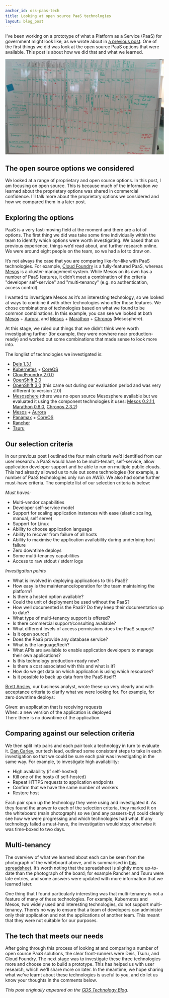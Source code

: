 ```yaml
---
anchor_id: oss-paas-tech
title: Looking at open source PaaS technologies
layout: blog_post
---
```

<p>I’ve been working on a prototype of what a Platform as a Service (PaaS) for
government might look like, as we wrote about in <a
href="https://gds.blog.gov.uk/2015/09/08/building-a-platform-to-host-digital-services/">a
previous post</a>. <span id="more-1257"></span> One of the first things we did
was look at the open source PaaS options that were available. This post is about
how we did that and what we learned.</p>

<img
src="/img/our_whiteboard_comparison.jpg" alt="Comparison table of PaaS" />
<h2>The open source options we considered</h2>
<p>We looked at a range of proprietary and open source options. In this post, I
am focusing on open source. This is because much of the information we learned
about the proprietary options was shared in commercial confidence. I’ll talk
more about the proprietary options we considered and how we compared them in a
later post.</p>
<h2>Exploring the options</h2>
<p>PaaS is a very fast-moving field at the moment and there are a lot of
options. The first thing we did was take some time individually within the team
to identify which options were worth investigating. We based that on previous
experience, things we’d read about, and further research online. We were around
eight people on the team, so we had a lot to draw on.</p>
<p>It’s not always the case that you are comparing like-for-like with PaaS
technologies. For example, <a href="https://www.cloudfoundry.org/">Cloud
Foundry</a> is a fully-featured PaaS, whereas <a
href="http://mesos.apache.org/">Mesos</a> is a cluster-management system. While
Mesos on its own has a number of PaaS features, it didn’t meet a combination of
the criteria "developer self-service" and "multi-tenancy" (e.g. no
authentication, access control).</p>
<p>I wanted to investigate Mesos as it’s an interesting technology, so we looked
at ways to combine it with other technologies who offer those features. We chose
combinations of technologies based on what we found to be common combinations.
In this example, you can see we looked at both <a
href="http://mesos.apache.org/">Mesos</a> + <a
href="http://aurora.apache.org/">Aurora</a>, and <a
href="http://mesos.apache.org/">Mesos</a> + <a
href="https://mesosphere.github.io/marathon/">Marathon</a> + <a
href="https://mesos.github.io/chronos/">Chronos</a> (Mesosphere). </p>
<p>At this stage, we ruled out things that we didn’t think were worth
investigating further (for example, they were nowhere near production-ready) and
worked out some combinations that made sense to look more into. </p>
<p>The longlist of technologies we investigated is:</p>
<ul>
<li><a href="http://deis.io/">Deis 1.3.1</a></li>
<li><a href="http://kubernetes.io/">Kubernetes</a> + <a
href="https://coreos.com/">CoreOS</a></li>
<li><a href="https://www.cloudfoundry.org/">CloudFoundry 2.0.0</a></li>
<li><a href="https://www.openshift.com/">OpenShift 2.0</a></li>
<li><a href="https://www.openshift.com/">OpenShift 3.0</a> (this came out during
our evaluation period and was very different to version 2.0)</li>
<li><a href="https://mesosphere.com/">Mesosphere</a> (there was no open source
Mesosphere available but we evaluated it using the component technologies it
uses: <a href="http://mesos.apache.org/">Mesos 0.2.1.1</a>, <a
href="https://mesosphere.github.io/marathon/">Marathon 0.8.0</a>, <a
href="https://mesos.github.io/chronos/">Chronos 2.3.2</a>)</li>
<li><a href="http://mesos.apache.org/">Mesos</a> + <a
href="http://aurora.apache.org/">Aurora</a></li>
<li><a href="http://panamax.io/">Panamax</a> + <a
href="https://coreos.com/">CoreOS</a></li>
<li><a href="http://rancher.com/">Rancher</a></li>
<li><a href="https://tsuru.io/">Tsuru</a></li>
</ul>
<h2>Our selection criteria</h2>
<p>In our previous post I outlined the four main criteria we’d identified from
our user research: a PaaS would have to be multi-tenant, self-service, allow
application developer support and be able to run on multiple public clouds. This
had already allowed us to rule out some technologies (for example, a number of
PaaS technologies only run on AWS). We also had some further must-have criteria.
The complete list of our selection criteria is below:</p>
<p><em>Must haves:</em></p>
<ul>
<li>Multi-vendor capabilities</li>
<li>Developer self-service model</li>
<li>Support for scaling application instances with ease (elastic scaling,
manual, self serve)</li>
<li>Support for Linux</li>
<li>Ability to choose application language</li>
<li>Ability to recover from failure of all hosts</li>
<li>Ability to maximise the application availability during underlying host
failure</li>
<li>Zero downtime deploys</li>
<li>Some multi-tenancy capabilities</li>
<li>Access to raw stdout / stderr logs</li>
</ul>
<p><em>Investigation points</em></p>
<ul>
<li>What is involved in deploying applications to this PaaS?</li>
<li>How easy is the maintenance/operation for the team maintaining the
platform?</li>
<li>Is there a hosted option available?</li>
<li>Could the unit of deployment be used without the PaaS?</li>
<li>How well documented is the PaaS? Do they keep their documentation up to
date?</li>
<li>What type of multi-tenancy support is offered?</li>
<li>Is there commercial support/consulting available?</li>
<li>What different levels of access permissions does the PaaS support?</li>
<li>Is it open source?</li>
<li>Does the PaaS provide any database service?</li>
<li>What is the language/tech?</li>
<li>What APIs are available to enable application developers to manage their own
applications?</li>
<li>Is this technology production-ready now?</li>
<li>Is there a cost associated with this and what is it?</li>
<li>How do we get data on which application is using which resources?</li>
<li>Is it possible to back up data from the PaaS itself?</li>
</ul>
<p><a href="https://twitter.com/pbansley">Brett Ansley</a>, our business
analyst, wrote these up very clearly and with acceptance criteria to clarify
what we were looking for. For example, for zero downtime deploys:</p>
<p>Given: an application that is receiving requests<br />
When: a new version of the application is deployed<br />
Then: there is no downtime of the application.</p>
<h2>Comparing against our selection criteria</h2>
<p>We then split into pairs and each pair took a technology in turn to evaluate
it. <a href="https://twitter.com/dancarley">Dan Carley</a>, our tech lead,
outlined some consistent steps to take in each investigation so that we could be
sure each pair was investigating in the same way. For example, to investigate
high availability:</p>
<ul>
<li>High availability (if self-hosted)</li>
<li>Kill one of the hosts (if self-hosted)</li>
<li>Repeat HTTPS requests to application endpoints</li>
<li>Confirm that we have the same number of workers</li>
<li>Restore host</li>
</ul>
<p>Each pair spun up the technology they were using and investigated it. As they
found the answer to each of the selection criteria, they marked it on the
whiteboard (main photograph) so we (and any passers-by) could clearly see how we
were progressing and which technologies had what. If any technology failed a
must-have, the investigation would stop; otherwise it was time-boxed to two
days.</p>
<h2>Multi-tenancy</h2>
<p>The overview of what we learned about each can be seen from the photograph of
the whiteboard above, and is summarised in <a
href="https://gdstechnology.blog.gov.uk/wp-content/uploads/sites/31/2015/10/Consolidated-evalution-of-PaaS-Technologies-Sheet1-1.csv">this
spreadsheet</a>. It’s worth noting that the spreadsheet is slightly more
up-to-date than the photograph of the board; for example Rancher and Tsuru were
late entries, and some answers were updated with more information that we
learned later.</p>
<p>One thing that I found particularly interesting was that multi-tenancy is not
a feature of many of these technologies. For example, Kubernetes and Mesos, two
widely used and interesting technologies, do not support multi-tenancy. There’s
no way to ensure that a team of developers can administer only their application
and not the applications of another team. This meant that they were not suitable
for our purposes.</p>
<h2>The tech that meets our needs</h2>
<p>After going through this process of looking at and comparing a number of open
source PaaS solutions, the clear front-runners were Deis, Tsuru, and Cloud
Foundry. The next stage was to investigate these three technologies more and
choose one to build a prototype. This has helped us with user research, which
we'll share more on later. In the meantime, we hope sharing what we’ve learnt
about these technologies is useful to you, and do let us know your thoughts in
the comments below.</p>

*This post originally appeared on the [GDS Technology
Blog](https://gdstechnology.blog.gov.uk/2015/10/27/looking-at-open-source-paas-technologies/)*.
